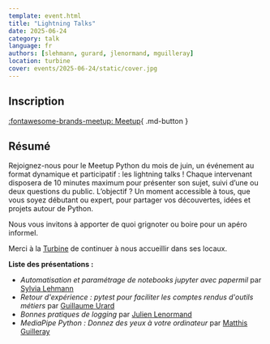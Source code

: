 ```yaml
---
template: event.html
title: "Lightning Talks"
date: 2025-06-24
category: talk
language: fr
authors: [slehmann, gurard, jlenormand, mguilleray]
location: turbine
cover: events/2025-06-24/static/cover.jpg
---
```


## Inscription

[:fontawesome-brands-meetup: Meetup](https://www.meetup.com/groupe-dutilisateurs-python-grenoble/events/307014754/){ .md-button }

## Résumé

Rejoignez-nous pour le Meetup Python du mois de juin, un événement au format dynamique et participatif : les lightning talks ! Chaque intervenant disposera de 10 minutes maximum pour présenter son sujet, suivi d’une ou deux questions du public. L’objectif ? Un moment accessible à tous, que vous soyez débutant ou expert, pour partager vos découvertes, idées et projets autour de Python.

Nous vous invitons à apporter de quoi grignoter ou boire pour un apéro informel.

Merci à la [Turbine](https://turbine.coop/) de continuer à nous accueillir dans ses locaux.

**Liste des présentations :**

- *Automatisation et paramétrage de notebooks jupyter avec papermil* par [Sylvia Lehmann](https://www.linkedin.com/in/sylvia-lehmann/)
- *Retour d'expérience : pytest pour faciliter les comptes rendus d'outils métiers* par [Guillaume Urard](https://www.linkedin.com/in/guillaume-urard/)
- *Bonnes pratiques de logging* par [Julien Lenormand](https://www.linkedin.com/in/julien-lenormand)
- *MediaPipe Python : Donnez des yeux à votre ordinateur* par [Matthis Guilleray](https://www.linkedin.com/in/matthis-guilleray/)